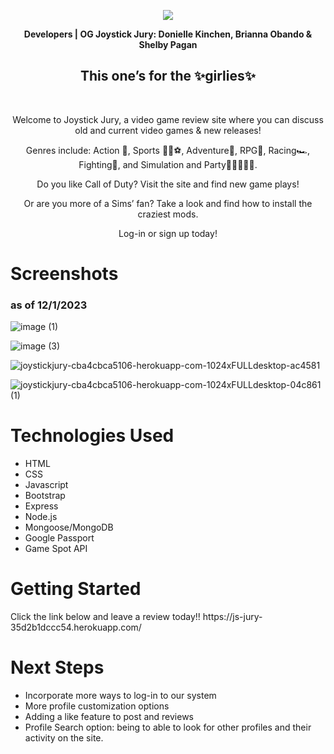 <p align="center">
<img src="https://github.com/BrObando/Project-2/assets/146975843/a5c19c9b-e611-4cd6-be6f-1eebf85a1975">
</p>
<p align="center"><b>Developers | OG Joystick Jury: Donielle Kinchen, Brianna Obando & Shelby Pagan</b></p>
<h2 align="center">This one’s for the ✨girlies✨</h2>
</br>
<p align="center">Welcome to Joystick Jury, a video game review site where you can discuss old and current video games & new releases!</p> 

<p align="center">Genres include: Action 🥊, Sports 🏈🏀⚽️, Adventure💪, RPG🧍, Racing🏎️, Fighting🥷, and Simulation and Party👨‍👩‍👧‍👦🎉.</p>

<p align="center">Do you like Call of Duty? Visit the site and find new game plays! </p>
<p align="center">Or are you more of a Sims’ fan? Take a look and find how to install the craziest mods.</p>

<p align="center">Log-in or sign up today!</p>

<h1>Screenshots</h1> <h3>as of 12/1/2023</h3>

![image (1)](https://github.com/BrObando/Project-2/assets/146975843/56375a65-f803-41b7-af70-a5796a155704)

![image (3)](https://github.com/BrObando/Project-2/assets/146975843/5657520f-e97a-4876-bb3c-8c3ff54bc171)

![joystickjury-cba4cbca5106-herokuapp-com-1024xFULLdesktop-ac4581](https://github.com/BrObando/Project-2/assets/146975843/d56a931d-80c0-49bc-9d8e-504fcf968b39)

![joystickjury-cba4cbca5106-herokuapp-com-1024xFULLdesktop-04c861 (1)](https://github.com/BrObando/Project-2/assets/146975843/76a9292c-8597-44cb-8e8d-69ba01a0ed6e)

<h1>Technologies Used</h1>
<ul>
<li>HTML</li>
<li>CSS</li>
<li>Javascript</li>  
<li>Bootstrap</li>
<li>Express</li>
<li>Node.js</li>
<li>Mongoose/MongoDB</li>
<li>Google Passport</li>
<li>Game Spot API</li>
  </ul>
  
<h1>Getting Started</h1>
Click the link below and leave a review today!!
https://js-jury-35d2b1dccc54.herokuapp.com/


<h1>Next Steps</h1>
<ul>
<li>Incorporate more ways to log-in to our system</li>
<li>More profile customization options</li>
<li>Adding a like feature to post and reviews</li>
<li>Profile Search option: being to able to look for other profiles and their activity on the site.</li>

</ul>

